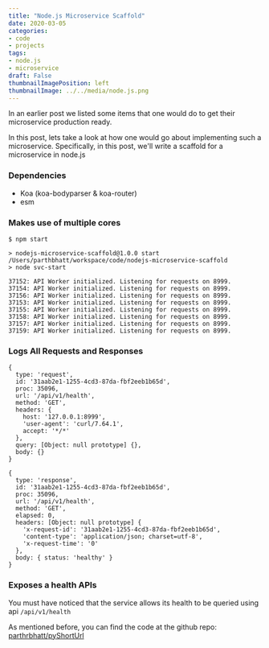 ```yaml
---
title: "Node.js Microservice Scaffold"
date: 2020-03-05
categories:
- code
- projects
tags:
- node.js
- microservice
draft: False
thumbnailImagePosition: left
thumbnailImage: ../../media/node.js.png
---
```


In an earlier post we listed some items that one would do to get their microservice production ready.

<!--more-->

In this post, lets take a look at how one would go about implementing such a microservice. Specifically, in this post, we'll write a scaffold for a microservice in node.js

### Dependencies

- Koa (koa-bodyparser & koa-router)
- esm

### Makes use of multiple cores

```
$ npm start

> nodejs-microservice-scaffold@1.0.0 start /Users/parthbhatt/workspace/code/nodejs-microservice-scaffold
> node svc-start

37152: API Worker initialized. Listening for requests on 8999.
37154: API Worker initialized. Listening for requests on 8999.
37156: API Worker initialized. Listening for requests on 8999.
37153: API Worker initialized. Listening for requests on 8999.
37155: API Worker initialized. Listening for requests on 8999.
37158: API Worker initialized. Listening for requests on 8999.
37157: API Worker initialized. Listening for requests on 8999.
37159: API Worker initialized. Listening for requests on 8999.
```

### Logs All Requests and Responses

```
{
  type: 'request',
  id: '31aab2e1-1255-4cd3-87da-fbf2eeb1b65d',
  proc: 35096,
  url: '/api/v1/health',
  method: 'GET',
  headers: {
    host: '127.0.0.1:8999',
    'user-agent': 'curl/7.64.1',
    accept: '*/*'
  },
  query: [Object: null prototype] {},
  body: {}
}
```

```
{
  type: 'response',
  id: '31aab2e1-1255-4cd3-87da-fbf2eeb1b65d',
  proc: 35096,
  url: '/api/v1/health',
  method: 'GET',
  elapsed: 0,
  headers: [Object: null prototype] {
    'x-request-id': '31aab2e1-1255-4cd3-87da-fbf2eeb1b65d',
    'content-type': 'application/json; charset=utf-8',
    'x-request-time': '0'
  },
  body: { status: 'healthy' }
}
```

### Exposes a health APIs

You must have noticed that the service allows its health to be queried using api `/api/v1/health`

As mentioned before, you can find the code at the github repo: [parthrbhatt/pyShortUrl](https://github.com/parthrbhatt/pyShortUrl)
